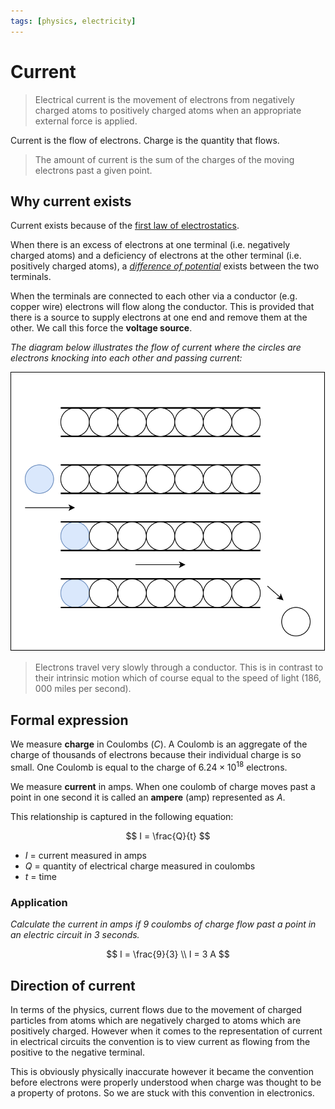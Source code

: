 ```yaml
---
tags: [physics, electricity]
---
```


# Current

> Electrical current is the movement of electrons from negatively charged atoms
> to positively charged atoms when an appropriate external force is applied.

Current is the flow of electrons. Charge is the quantity that flows.

> The amount of current is the sum of the charges of the moving electrons past a
> given point.

## Why current exists

Current exists because of the [first law of electrostatics](Coulombs_Laws.md).

When there is an excess of electrons at one terminal (i.e. negatively charged
atoms) and a deficiency of electrons at the other terminal (i.e. positively
charged atoms), a [_difference of potential_](Voltage.md) exists between the two
terminals.

When the terminals are connected to each other via a conductor (e.g. copper
wire) electrons will flow along the conductor. This is provided that there is a
source to supply electrons at one end and remove them at the other. We call this
force the **voltage source**.

_The diagram below illustrates the flow of current where the circles are
electrons knocking into each other and passing current:_

![](/static/charge-cylinder.svg)

> Electrons travel very slowly through a conductor. This is in contrast to their
> intrinsic motion which of course equal to the speed of light (186, 000 miles
> per second).

## Formal expression

We measure **charge** in Coulombs ($C$). A Coulomb is an aggregate of the charge
of thousands of electrons because their individual charge is so small. One
Coulomb is equal to the charge of $6.24 \times 10 ^{18}$ electrons.

We measure **current** in amps. When one coulomb of charge moves past a point in
one second it is called an **ampere** (amp) represented as $A$.

This relationship is captured in the following equation:

$$
I = \frac{Q}{t}
$$

- $I$ = current measured in amps
- $Q$ = quantity of electrical charge measured in coulombs
- $t$ = time

### Application

_Calculate the current in amps if 9 coulombs of charge flow past a point in an
electric circuit in 3 seconds._

$$
I = \frac{9}{3} \\
I = 3  A
$$

## Direction of current

In terms of the physics, current flows due to the movement of charged particles
from atoms which are negatively charged to atoms which are positively charged.
However when it comes to the representation of current in electrical circuits
the convention is to view current as flowing from the positive to the negative
terminal.

This is obviously physically inaccurate however it became the convention before
electrons were properly understood when charge was thought to be a property of
protons. So we are stuck with this convention in electronics.
